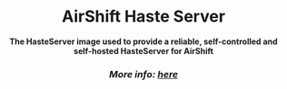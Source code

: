<div align="center">

# AirShift Haste Server

**The HasteServer image used to provide a reliable, self-controlled and self-hosted HasteServer for AirShift**


### *More info: [here](https://github.com/skyra-project/docker-images/tree/main/haste-server#readme)*